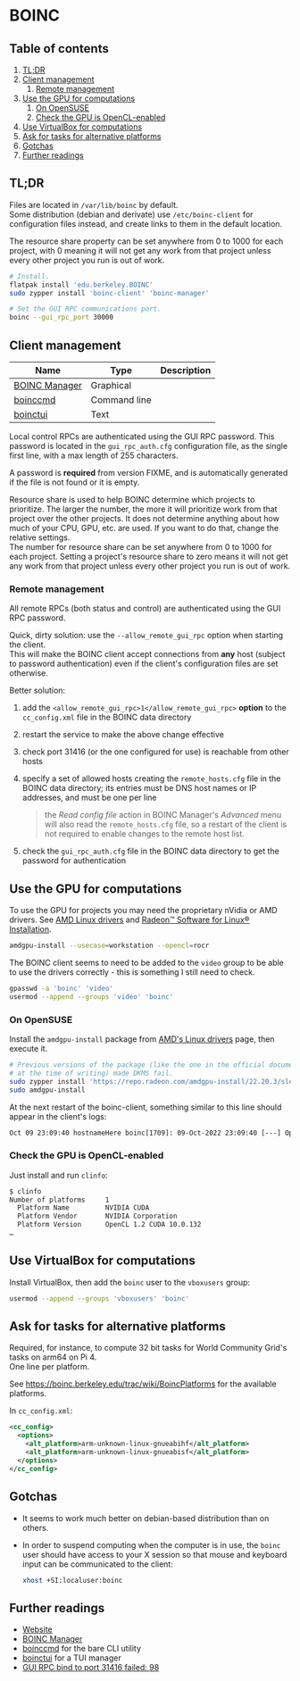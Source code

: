 # BOINC

## Table of contents <!-- omit in toc -->

1. [TL;DR](#tldr)
1. [Client management](#client-management)
   1. [Remote management](#remote-management)
1. [Use the GPU for computations](#use-the-gpu-for-computations)
   1. [On OpenSUSE](#on-opensuse)
   1. [Check the GPU is OpenCL-enabled](#check-the-gpu-is-opencl-enabled)
1. [Use VirtualBox for computations](#use-virtualbox-for-computations)
1. [Ask for tasks for alternative platforms](#ask-for-tasks-for-alternative-platforms)
1. [Gotchas](#gotchas)
1. [Further readings](#further-readings)

## TL;DR

Files are located in `/var/lib/boinc` by default.<br/>
Some distribution (debian and derivate) use `/etc/boinc-client` for configuration files instead, and create links to them in the default location.

The resource share property can be set anywhere from 0 to 1000 for each project, with 0 meaning it will not get any work from that project unless every other project you run is out of work.

```sh
# Install.
flatpak install 'edu.berkeley.BOINC'
sudo zypper install 'boinc-client' 'boinc-manager'

# Set the GUI RPC communications port.
boinc --gui_rpc_port 30000
```

## Client management

Name            | Type         | Description
--------------- | ------------ | ---
[BOINC Manager] | Graphical    |
[boinccmd]      | Command line |
[boinctui]      | Text         |

Local control RPCs are authenticated using the GUI RPC password. This password is located in the `gui_rpc_auth.cfg` configuration file, as the single first line, with a max length of 255 characters.

A password is **required** from version FIXME, and is automatically generated if the file is not found or it is empty.

Resource share is used to help BOINC determine which projects to prioritize. The larger the number, the more it will prioritize work from that project over the other projects. It does not determine anything about how much of your CPU, GPU, etc. are used. If you want to do that, change the relative settings.<br/>
The number for resource share can be set anywhere from 0 to 1000 for each project. Setting a project's resource share to zero means it will not get any work from that project unless every other project you run is out of work.

### Remote management

All remote RPCs (both status and control) are authenticated using the GUI RPC password.

Quick, dirty solution: use the `--allow_remote_gui_rpc` option when starting the client.<br/>
This will make the BOINC client accept connections from **any** host (subject to password authentication) even if the client's configuration files are set otherwise.

Better solution:

1. add the `<allow_remote_gui_rpc>1</allow_remote_gui_rpc>` **option** to the `cc_config.xml` file in the BOINC data directory
1. restart the service to make the above change effective
1. check port 31416 (or the one configured for use) is reachable from other hosts
1. specify a set of allowed hosts creating the `remote_hosts.cfg` file in the BOINC data directory; its entries must be DNS host names or IP addresses, and must be one per line

   > the _Read config file_ action in BOINC Manager's _Advanced_ menu will also read the `remote_hosts.cfg` file, so a restart of the client is not required to enable changes to the remote host list.

1. check the `gui_rpc_auth.cfg` file in the BOINC data directory to get the password for authentication

## Use the GPU for computations

To use the GPU for projects you may need the proprietary nVidia or AMD drivers. See [AMD Linux drivers] and [Radeon™ Software for Linux® Installation].

```sh
amdgpu-install --usecase=workstation --opencl=rocr
```

The BOINC client seems to need to be added to the `video` group to be able to use the drivers correctly - this is something I still need to check.

```sh
gpasswd -a 'boinc' 'video'
usermod --append --groups 'video' 'boinc'
```

### On OpenSUSE

Install the `amdgpu-install` package from [AMD's Linux drivers][amd linux drivers] page, then execute it.

```sh
# Previous versions of the package (like the one in the official documentation
# at the time of writing) made DKMS fail.
sudo zypper install 'https://repo.radeon.com/amdgpu-install/22.20.3/sle/15.4/amdgpu-install-22.20.50203-1.noarch.rpm'
sudo amdgpu-install
```

At the next restart of the boinc-client, something similar to this line should appear in the client's logs:

```txt
Oct 09 23:09:40 hostnameHere boinc[1709]: 09-Oct-2022 23:09:40 [---] OpenCL: AMD/ATI GPU 0: gfx90c:xnack- (driver version 3452.0 (HSA1.1,LC), device ve>
```

### Check the GPU is OpenCL-enabled

Just install and run `clinfo`:

```sh
$ clinfo
Number of platforms     1
  Platform Name         NVIDIA CUDA
  Platform Vendor       NVIDIA Corporation
  Platform Version      OpenCL 1.2 CUDA 10.0.132
…
```

## Use VirtualBox for computations

Install VirtualBox, then add the `boinc` user to the `vboxusers` group:

```sh
usermod --append --groups 'vboxusers' 'boinc'
```

## Ask for tasks for alternative platforms

Required, for instance, to compute 32 bit tasks for World Community Grid's tasks on arm64 on Pi 4.<br/>
One line per platform.

See <https://boinc.berkeley.edu/trac/wiki/BoincPlatforms> for the available platforms.

In `cc_config.xml`:

```xml
<cc_config>
  <options>
    <alt_platform>arm-unknown-linux-gnueabihf</alt_platform>
    <alt_platform>arm-unknown-linux-gnueabisf</alt_platform>
  </options>
</cc_config>
```

## Gotchas

- It seems to work much better on debian-based distribution than on others.
- In order to suspend computing when the computer is in use, the `boinc` user should have access to your X session so that mouse and keyboard input can be communicated to the client:

  ```sh
  xhost +SI:localuser:boinc
  ```

## Further readings

- [Website]
- [BOINC Manager]
- [boinccmd] for the bare CLI utility
- [boinctui] for a TUI manager
- [GUI RPC bind to port 31416 failed: 98]

<!--
  References
  -->

<!-- Upstream -->
[amd linux drivers]: https://www.amd.com/en/support/linux-drivers
[boinc manager]: https://boinc.berkeley.edu/wiki/BOINC_Manager
[client configuration]: https://boinc.berkeley.edu/wiki/Client_configuration
[controlling boinc remotely]: https://boinc.berkeley.edu/wiki/Controlling_BOINC_remotely
[installing or uninstalling the amdgpu stack]: https://amdgpu-install.readthedocs.io/en/latest/install-installing.html
[platforms]: https://boinc.berkeley.edu/trac/wiki/BoincPlatforms
[radeon™ software for linux® installation]: https://amdgpu-install.readthedocs.io/en/latest/
[website]: https://boinc.berkeley.edu/

<!-- In-article sections -->
[boinccmd]: boinccmd.md

<!-- Others -->
[boinc on arch wiki]: https://wiki.archlinux.org/title/BOINC
[boinctui]: https://www.mankier.com/package/boinc-tui
[gui rpc bind to port 31416 failed: 98]: https://boinc.mundayweb.com/wiki/index.php?title=GUI_RPC_bind_to_port_31416_failed:_98
[linux suspend when computer is in use bug]: https://boinc.berkeley.edu/dev/forum_thread.php?id=14019&postid=101146#101146
